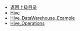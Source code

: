 - [返回上级目录](../_sidebar.md)
- [Hive](Hive.md)
- [Hive_DataWarehouse_Example](Hive_DataWarehouse_Example.md)
- [Hive_Operations](Hive_Operations.md)